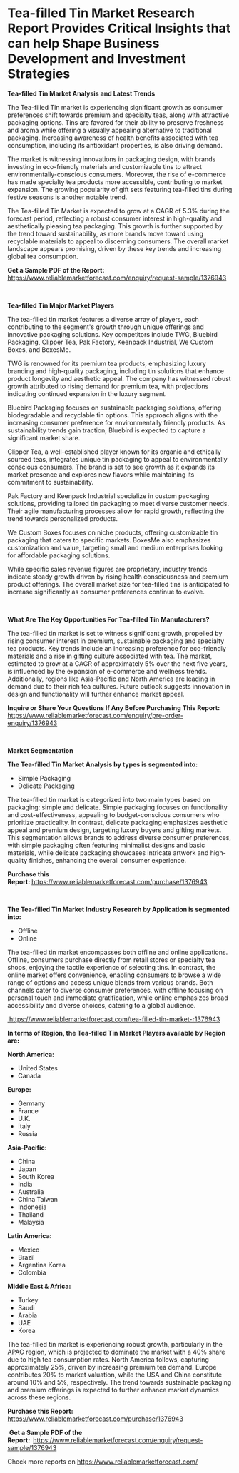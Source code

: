 <p><h1>Tea-filled Tin Market Research Report Provides Critical Insights that can help Shape Business Development and Investment Strategies</h1></p><p><strong>Tea-filled Tin Market Analysis and Latest Trends</strong></p>
<p><p>The Tea-filled Tin market is experiencing significant growth as consumer preferences shift towards premium and specialty teas, along with attractive packaging options. Tins are favored for their ability to preserve freshness and aroma while offering a visually appealing alternative to traditional packaging. Increasing awareness of health benefits associated with tea consumption, including its antioxidant properties, is also driving demand.</p><p>The market is witnessing innovations in packaging design, with brands investing in eco-friendly materials and customizable tins to attract environmentally-conscious consumers. Moreover, the rise of e-commerce has made specialty tea products more accessible, contributing to market expansion. The growing popularity of gift sets featuring tea-filled tins during festive seasons is another notable trend.</p><p>The Tea-filled Tin Market is expected to grow at a CAGR of 5.3% during the forecast period, reflecting a robust consumer interest in high-quality and aesthetically pleasing tea packaging. This growth is further supported by the trend toward sustainability, as more brands move toward using recyclable materials to appeal to discerning consumers. The overall market landscape appears promising, driven by these key trends and increasing global tea consumption.</p></p>
<p><strong>Get a Sample PDF of the Report:&nbsp;</strong> <a href="https://www.reliablemarketforecast.com/enquiry/request-sample/1376943?utm_campaign=1903&utm_medium=2&utm_source=Github&utm_content=ia&utm_term=13012025&utm_id=tea-filled-tin">https://www.reliablemarketforecast.com/enquiry/request-sample/1376943</a></p>
<p>&nbsp;</p>
<p><strong>Tea-filled Tin Major Market Players</strong></p>
<p><p>The tea-filled tin market features a diverse array of players, each contributing to the segment's growth through unique offerings and innovative packaging solutions. Key competitors include TWG, Bluebird Packaging, Clipper Tea, Pak Factory, Keenpack Industrial, We Custom Boxes, and BoxesMe.</p><p>TWG is renowned for its premium tea products, emphasizing luxury branding and high-quality packaging, including tin solutions that enhance product longevity and aesthetic appeal. The company has witnessed robust growth attributed to rising demand for premium tea, with projections indicating continued expansion in the luxury segment.</p><p>Bluebird Packaging focuses on sustainable packaging solutions, offering biodegradable and recyclable tin options. This approach aligns with the increasing consumer preference for environmentally friendly products. As sustainability trends gain traction, Bluebird is expected to capture a significant market share.</p><p>Clipper Tea, a well-established player known for its organic and ethically sourced teas, integrates unique tin packaging to appeal to environmentally conscious consumers. The brand is set to see growth as it expands its market presence and explores new flavors while maintaining its commitment to sustainability.</p><p>Pak Factory and Keenpack Industrial specialize in custom packaging solutions, providing tailored tin packaging to meet diverse customer needs. Their agile manufacturing processes allow for rapid growth, reflecting the trend towards personalized products.</p><p>We Custom Boxes focuses on niche products, offering customizable tin packaging that caters to specific markets. BoxesMe also emphasizes customization and value, targeting small and medium enterprises looking for affordable packaging solutions.</p><p>While specific sales revenue figures are proprietary, industry trends indicate steady growth driven by rising health consciousness and premium product offerings. The overall market size for tea-filled tins is anticipated to increase significantly as consumer preferences continue to evolve.</p></p>
<p>&nbsp;</p>
<p><strong>What Are The Key Opportunities For Tea-filled Tin Manufacturers?</strong></p>
<p><p>The tea-filled tin market is set to witness significant growth, propelled by rising consumer interest in premium, sustainable packaging and specialty tea products. Key trends include an increasing preference for eco-friendly materials and a rise in gifting culture associated with tea. The market, estimated to grow at a CAGR of approximately 5% over the next five years, is influenced by the expansion of e-commerce and wellness trends. Additionally, regions like Asia-Pacific and North America are leading in demand due to their rich tea cultures. Future outlook suggests innovation in design and functionality will further enhance market appeal.</p></p>
<p><strong>Inquire or Share Your Questions If Any Before Purchasing This Report:</strong> <a href="https://www.reliablemarketforecast.com/enquiry/pre-order-enquiry/1376943?utm_campaign=1903&utm_medium=2&utm_source=Github&utm_content=ia&utm_term=13012025&utm_id=tea-filled-tin">https://www.reliablemarketforecast.com/enquiry/pre-order-enquiry/1376943</a></p>
<p>&nbsp;</p>
<p><strong>Market Segmentation</strong></p>
<p><strong>The Tea-filled Tin Market Analysis by types is segmented into:</strong></p>
<p><ul><li>Simple Packaging</li><li>Delicate Packaging</li></ul></p>
<p><p>The tea-filled tin market is categorized into two main types based on packaging: simple and delicate. Simple packaging focuses on functionality and cost-effectiveness, appealing to budget-conscious consumers who prioritize practicality. In contrast, delicate packaging emphasizes aesthetic appeal and premium design, targeting luxury buyers and gifting markets. This segmentation allows brands to address diverse consumer preferences, with simple packaging often featuring minimalist designs and basic materials, while delicate packaging showcases intricate artwork and high-quality finishes, enhancing the overall consumer experience.</p></p>
<p><strong>Purchase this Report:&nbsp;</strong><a href="https://www.reliablemarketforecast.com/purchase/1376943?utm_campaign=1903&utm_medium=2&utm_source=Github&utm_content=ia&utm_term=13012025&utm_id=tea-filled-tin">https://www.reliablemarketforecast.com/purchase/1376943</a></p>
<p>&nbsp;</p>
<p><strong>The Tea-filled Tin Market Industry Research by Application is segmented into:</strong></p>
<p><ul><li>Offline</li><li>Online</li></ul></p>
<p><p>The tea-filled tin market encompasses both offline and online applications. Offline, consumers purchase directly from retail stores or specialty tea shops, enjoying the tactile experience of selecting tins. In contrast, the online market offers convenience, enabling consumers to browse a wide range of options and access unique blends from various brands. Both channels cater to diverse consumer preferences, with offline focusing on personal touch and immediate gratification, while online emphasizes broad accessibility and diverse choices, catering to a global audience.</p></p>
<p><a href="https://www.reliablemarketforecast.com/tea-filled-tin-market-r1376943?utm_campaign=1903&utm_medium=2&utm_source=Github&utm_content=ia&utm_term=13012025&utm_id=tea-filled-tin">&nbsp;https://www.reliablemarketforecast.com/tea-filled-tin-market-r1376943</a></p>
<p><strong>In terms of Region, the Tea-filled Tin Market Players available by Region are:</strong></p>
<p>
    <p> <strong> North America: </strong>
        <ul>
            <li>United States</li>
            <li>Canada</li>
        </ul>
        </p> 
    <p> <strong> Europe: </strong>
        <ul>
            <li>Germany</li>
            <li>France</li>
            <li>U.K.</li>
            <li>Italy</li>
            <li>Russia</li>
        </ul>
        </p> 
    <p> <strong> Asia-Pacific: </strong>
        <ul>
            <li>China</li>
            <li>Japan</li>
            <li>South Korea</li>
            <li>India</li>
            <li>Australia</li>
            <li>China Taiwan</li>
            <li>Indonesia</li>
            <li>Thailand</li>
            <li>Malaysia</li>
        </ul>
        </p> 
    <p> <strong> Latin America: </strong>
        <ul>
            <li>Mexico</li>
            <li>Brazil</li>
            <li>Argentina Korea</li>
            <li>Colombia</li>
        </ul>
        </p> 
    <p> <strong> Middle East & Africa: </strong>
        <ul>
            <li>Turkey</li>
            <li>Saudi</li>
            <li>Arabia</li>
            <li>UAE</li>
            <li>Korea</li>
        </ul>
    </p>
    </p>
<p><p>The tea-filled tin market is experiencing robust growth, particularly in the APAC region, which is projected to dominate the market with a 40% share due to high tea consumption rates. North America follows, capturing approximately 25%, driven by increasing premium tea demand. Europe contributes 20% to market valuation, while the USA and China constitute around 10% and 5%, respectively. The trend towards sustainable packaging and premium offerings is expected to further enhance market dynamics across these regions.</p></p>
<p><strong>Purchase this Report: </strong><a href="https://www.reliablemarketforecast.com/purchase/1376943?utm_campaign=1903&utm_medium=2&utm_source=Github&utm_content=ia&utm_term=13012025&utm_id=tea-filled-tin">https://www.reliablemarketforecast.com/purchase/1376943</a></p>
<p>&nbsp;<strong>Get a Sample PDF of the Report:&nbsp;&nbsp;</strong><a href="https://www.reliablemarketforecast.com/enquiry/request-sample/1376943?utm_campaign=1903&utm_medium=2&utm_source=Github&utm_content=ia&utm_term=13012025&utm_id=tea-filled-tin">https://www.reliablemarketforecast.com/enquiry/request-sample/1376943</a></p>
<p><strong></strong></p>
<p>Check more reports on <a href="https://www.reliablemarketforecast.com/?utm_campaign=1903&utm_medium=2&utm_source=Github&utm_content=ia&utm_term=13012025&utm_id=tea-filled-tin">https://www.reliablemarketforecast.com/</a></p>